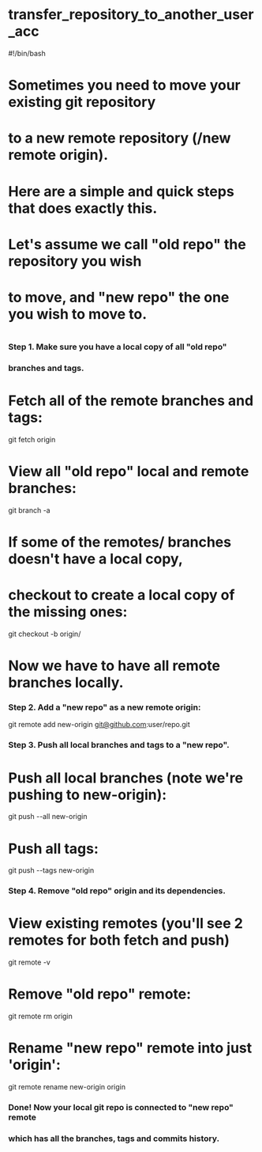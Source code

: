 # transfer_repository_to_another_user_acc

#!/bin/bash
# Sometimes you need to move your existing git repository
# to a new remote repository (/new remote origin).
# Here are a simple and quick steps that does exactly this.
#
# Let's assume we call "old repo" the repository you wish
# to move, and "new repo" the one you wish to move to.
#
### Step 1. Make sure you have a local copy of all "old repo"
### branches and tags.
# Fetch all of the remote branches and tags:
git fetch origin

# View all "old repo" local and remote branches:
git branch -a

# If some of the remotes/ branches doesn't have a local copy,
# checkout to create a local copy of the missing ones:
git checkout -b <branch> origin/<branch>

# Now we have to have all remote branches locally.


### Step 2. Add a "new repo" as a new remote origin:
git remote add new-origin git@github.com:user/repo.git


### Step 3. Push all local branches and tags to a "new repo".
# Push all local branches (note we're pushing to new-origin):
git push --all new-origin

# Push all tags:
git push --tags new-origin


### Step 4. Remove "old repo" origin and its dependencies.
# View existing remotes (you'll see 2 remotes for both fetch and push)
git remote -v

# Remove "old repo" remote:
git remote rm origin

# Rename "new repo" remote into just 'origin':
git remote rename new-origin origin


### Done! Now your local git repo is connected to "new repo" remote
### which has all the branches, tags and commits history.
